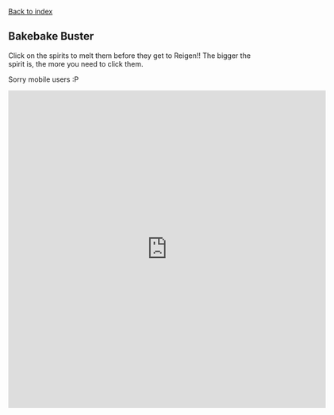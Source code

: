 <a href="master/index.html">Back to index</a>

## Bakebake Buster

Click on the spirits to melt them before they get to Reigen!! The bigger the spirit is, the more you need to click them.

Sorry mobile users :P

<iframe src="https://itch.io/embed-upload/1846328?color=333333" allowfullscreen="" width="640" height="640" frameborder="0"></iframe>
